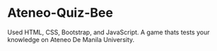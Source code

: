 # Ateneo-Quiz-Bee
Used HTML, CSS, Bootstrap, and JavaScript. A game thats tests your knowledge on Ateneo De Manila University.

